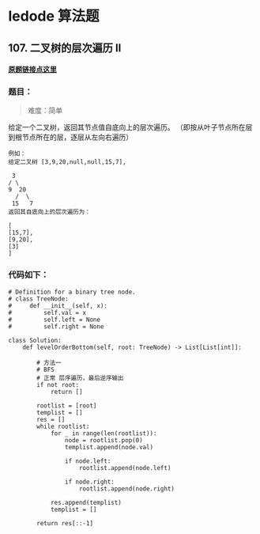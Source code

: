 # ledode 算法题

## 107. 二叉树的层次遍历 II

#### [原题链接点这里](https://leetcode-cn.com/problems/binary-tree-level-order-traversal-ii/)


### 题目：
> 难度：简单

   给定一个二叉树，返回其节点值自底向上的层次遍历。 （即按从叶子节点所在层到根节点所在的层，逐层从左向右遍历）

    例如：
    给定二叉树 [3,9,20,null,null,15,7],

     3
    / \
    9  20
      /  \
     15   7
    返回其自底向上的层次遍历为：

    [
    [15,7],
    [9,20],
    [3]
    ]






### 代码如下：
    
    # Definition for a binary tree node.
    # class TreeNode:
    #     def __init__(self, x):
    #         self.val = x
    #         self.left = None
    #         self.right = None

    class Solution:
        def levelOrderBottom(self, root: TreeNode) -> List[List[int]]:

            # 方法一
            # BFS
            # 正常 层序遍历，最后逆序输出
            if not root:
                return []

            rootlist = [root]
            templist = []
            res = []
            while rootlist:         
                for _ in range(len(rootlist)):
                    node = rootlist.pop(0)
                    templist.append(node.val)

                    if node.left:
                        rootlist.append(node.left)
                    
                    if node.right:
                        rootlist.append(node.right)
                    
                res.append(templist)
                templist = []

            return res[::-1]

